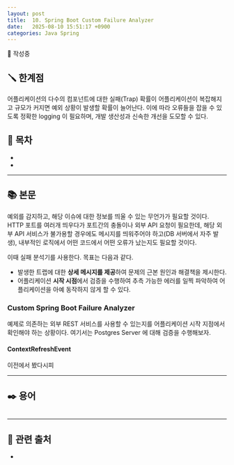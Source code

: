 ```yaml
---
layout: post
title:  10. Spring Boot Custom Failure Analyzer
date:   2025-08-10 15:51:17 +0900
categories: Java Spring
---
```


<!--more-->
🚧 작성중

## 🪛 한계점

어플리케이션의 다수의 컴포넌트에 대한 실패(Trap) 확률이 어플리케이션이 복잡해지고 규모가 커지면 예외 상황이 발생할 확률이 늘어난다. 이에 따라 오류들을 잡을 수 있도록 정확한 logging 이 필요하며, 개발 생산성과 신속한 개선을 도모할 수 있다.

## 📂 목차
- []()
- []()

---

## 📚 본문

예외를 감지하고, 해당 이슈에 대한 정보를 띄울 수 있는 무언가가 필요할 것이다. HTTP 포트를 여러개 띄우다가 포트간의 충돌이나 외부 API 요청이 필요한데, 해당 외부 API 서비스가 불가용할 경우에도 메시지를 띄워주어야 하고(DB 서버에서 자주 발생), 내부적인 로직에서 어떤 코드에서 어떤 오류가 났는지도 필요할 것이다.

이때 실패 분석기를 사용한다. 목표는 다음과 같다.

- 발생한 트랩에 대한 **상세 메시지를 제공**하여 문제의 근본 원인과 해결책을 제시한다.
- 어플리케이션 **시작 시점**에서 검증을 수행하여 추측 가능한 에러를 일찍 파악하여 어플리케이션을 아예 동작하지 않게 할 수 있다.

### Custom Spring Boot Failure Analyzer

예제로 의존하는 외부 REST 서비스를 사용할 수 있는지를 어플리케이션 시작 지점에서 확인해야 하는 상황이다. 여기서는 Postgres Server 에 대해 검증을 수행해보자.

#### ContextRefreshEvent

이전에서 봤다시피


---

## ✒️ 용어

###### 

---

## 🔗 관련 출처
- []()
